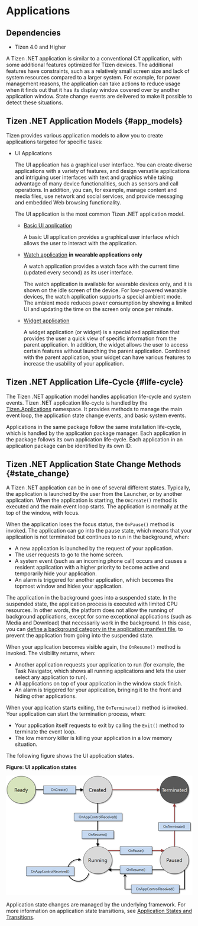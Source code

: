 Applications
============

## Dependencies

- Tizen 4.0 and Higher

A Tizen .NET application is similar to a conventional C\# application,
with some additional features optimized for Tizen devices. The
additional features have constraints, such as a relatively small screen
size and lack of system resources compared to a larger system. For
example, for power management reasons, the application can take actions
to reduce usage when it finds out that it has its display window covered
over by another application window. State change events are delivered to
make it possible to detect these situations.


Tizen .NET Application Models {#app_models}
-----------------------------

Tizen provides various application models to allow you to create
applications targeted for specific tasks:

-   UI Applications

    The UI application has a graphical user interface. You can create
    diverse applications with a variety of features, and design
    versatile applications and intriguing user interfaces with text and
    graphics while taking advantage of many device functionalities, such
    as sensors and call operations. In addition, you can, for example,
    manage content and media files, use network and social services, and
    provide messaging and embedded Web browsing functionality.

    The UI application is the most common Tizen .NET application model.

    -   [Basic UI application](ui-app.md)

        A basic UI application provides a graphical user interface which
        allows the user to interact with the application.

    - [Watch application](watch-app.md) **in wearable applications
        only**

        A watch application provides a watch face with the current time
        (updated every second) as its user interface.

        The watch application is available for wearable devices only,
        and it is shown on the idle screen of the device. For
        low-powered wearable devices, the watch application supports a
        special ambient mode. The ambient mode reduces power consumption
        by showing a limited UI and updating the time on the screen only
        once per minute.

    - [Widget application](widget-app.md)

        A widget application (or widget) is a specialized application
        that provides the user a quick view of specific information from
        the parent application. In addition, the widget allows the user
        to access certain features without launching the
        parent application. Combined with the parent application, your
        widget can have various features to increase the usability of
        your application.


Tizen .NET Application Life-Cycle {#life-cycle}
---------------------------------

The Tizen .NET application model handles application life-cycle and
system events. Tizen .NET application life-cycle is handled by the
[Tizen.Applications](https://developer.tizen.org/dev-guide/csapi/api/Tizen.Applications.html)
namespace. It provides methods to manage the main event loop, the
application state change events, and basic system events.

Applications in the same package follow the same installation
life-cycle, which is handled by the application package manager. Each
application in the package follows its own application life-cycle. Each
application in an application package can be identified by its own ID.


Tizen .NET Application State Change Methods {#state_change}
-------------------------------------------

A Tizen .NET application can be in one of several different states.
Typically, the application is launched by the user from the Launcher, or
by another application. When the application is starting, the
`OnCreate()` method is executed and the main event loop starts. The
application is normally at the top of the window, with focus.

When the application loses the focus status, the `OnPause()` method is
invoked. The application can go into the pause state, which means that
your application is not terminated but continues to run in the
background, when:

-   A new application is launched by the request of your application.
-   The user requests to go to the home screen.
-   A system event (such as an incoming phone call) occurs and causes a
    resident application with a higher priority to become active and
    temporarily hide your application.
-   An alarm is triggered for another application, which becomes the
    topmost window and hides your application.

The application in the background goes into a suspended state. In the
suspended state, the application process is executed with limited CPU
resources. In other words, the platform does not allow the running of
background applications, except for some exceptional applications (such
as Media and Download) that necessarily work in the background. In this
case, you can [define a background category in the application manifest
file](ui-app.md#allow_bg), to prevent the application from going into
the suspended state.

When your application becomes visible again, the `OnResume()` method is
invoked. The visibility returns, when:

-   Another application requests your application to run (for example,
    the Task Navigator, which shows all running applications and lets
    the user select any application to run).
-   All applications on top of your application in the window
    stack finish.
-   An alarm is triggered for your application, bringing it to the front
    and hiding other applications.

When your application starts exiting, the `OnTerminate()` method is
invoked. Your application can start the termination process, when:

-   Your application itself requests to exit by calling the `Exit()`
    method to terminate the event loop.
-   The low memory killer is killing your application in a low
    memory situation.

The following figure shows the UI application states.

**Figure: UI application states**

![UI application life-cycle](./media/ui_app_state_cs.png)

Application state changes are managed by the underlying framework. For
more information on application state transitions, see [Application
States and Transitions](ui-app.md#state_trans).
